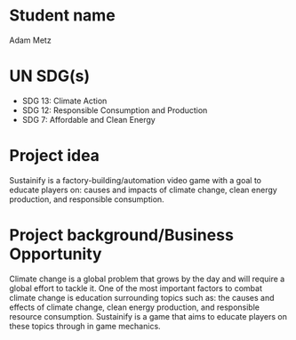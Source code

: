 # Student name
Adam Metz

# UN SDG(s)
- SDG 13: Climate Action
- SDG 12: Responsible Consumption and Production
- SDG 7: Affordable and Clean Energy

# Project idea
Sustainify is a factory-building/automation video game with a goal to educate players on: causes and impacts of climate change, clean energy production, and responsible consumption.

# Project background/Business Opportunity
Climate change is a global problem that grows by the day and will require a global effort to tackle it. One of the most important factors to combat climate change is education surrounding topics such as: the causes and effects of climate change, clean energy production, and responsible resource consumption. Sustainify is a game that aims to educate players on these topics through in game mechanics. 
